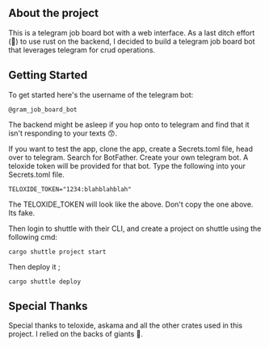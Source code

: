## About the project

This is a telegram job board bot with a web interface. As a last ditch effort (🥲) to use rust on the backend, I decided to build a telegram job board bot that leverages telegram for crud operations.
## Getting Started

To get started here's the username of the telegram bot:

```
@gram_job_board_bot
```

The backend might be asleep if you hop onto to telegram and find that it isn't responding to your texts 😙.

If you want to test the app, clone the app, create a Secrets.toml file, head over to telegram.
Search for BotFather. Create your own telegram bot. A teloxide token will be provided for that bot. Type the following into your Secrets.toml file.

```
TELOXIDE_TOKEN="1234:blahblahblah"
```

The TELOXIDE_TOKEN will look like the above. Don't copy the one above. Its fake.

Then login to shuttle with their CLI, and create a project on shuttle using the following cmd:

```
cargo shuttle project start
```

Then deploy it ;

```
cargo shuttle deploy
```

## Special Thanks

Special thanks to teloxide, askama and all the other crates used in this project. I relied on the backs of giants 👏.
